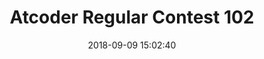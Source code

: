 ---
title: 'Atcoder Regular Contest 102'
date: 2018-09-09 15:02:40
tags: 
    - 比赛
mathjax: true
---
